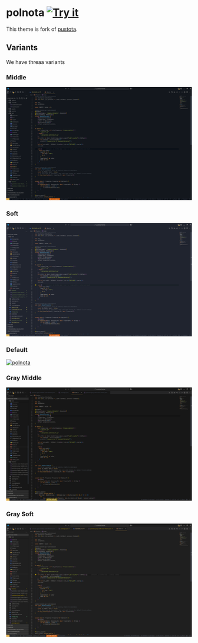 # polnota [![Try it](https://img.shields.io/badge/try%20it-online-blue)](https://vscode.dev/editor/theme/alexeev-prog.polnota)

This theme is fork of [pustota](https://github.com/pustota-thene/pustota).

## Variants
We have threaa variants

### Middle
![alt text](https://raw.githubusercontent.com/alexeev-prog/polnota-theme/refs/heads/master/assets/middle-bg.png)

### Soft
![alt text](https://raw.githubusercontent.com/alexeev-prog/polnota-theme/refs/heads/master/assets/soft-bg.png)

### Default
[![polnota](https://raw.githubusercontent.com/alexeev-prog/polnota-theme/refs/heads/master/assets/minimal.png)](https://github.com/alexeev-prog/polnota/blob/master/ABOUT.md)

### Gray Middle
![alt text](https://raw.githubusercontent.com/alexeev-prog/polnota-theme/refs/heads/master/assets/image.png)

### Gray Soft
![alt text](https://raw.githubusercontent.com/alexeev-prog/polnota-theme/refs/heads/master/assets/image-1.png)
